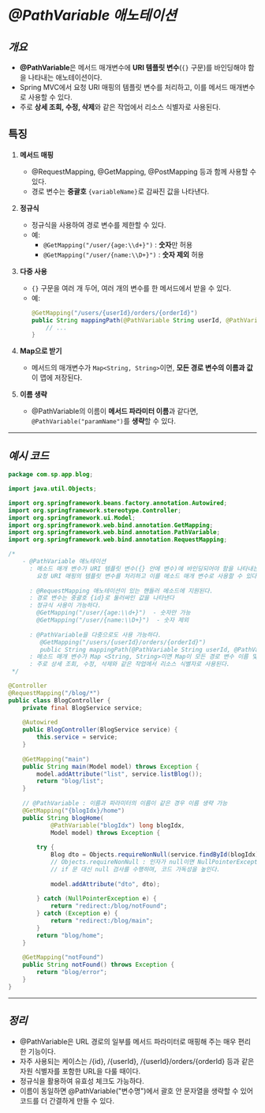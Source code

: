 # ***@PathVariable 애노테이션***

## ***개요***
- **@PathVariable**은 메서드 매개변수에 **URI 템플릿 변수**(`{}` 구문)를 바인딩해야 함을 나타내는 애노테이션이다.  
- Spring MVC에서 요청 URI 매핑의 템플릿 변수를 처리하고, 이를 메서드 매개변수로 사용할 수 있다.  
- 주로 **상세 조회, 수정, 삭제**와 같은 작업에서 리소스 식별자로 사용된다.

## 특징
1. **메서드 매핑**  
   - @RequestMapping, @GetMapping, @PostMapping 등과 함께 사용할 수 있다.  
   - 경로 변수는 **중괄호** `{variableName}`로 감싸진 값을 나타낸다.

2. **정규식**  
   - 정규식을 사용하여 경로 변수를 제한할 수 있다.  
   - 예: 
     - `@GetMapping("/user/{age:\\d+}")` : **숫자**만 허용  
     - `@GetMapping("/user/{name:\\D+}")` : **숫자 제외** 허용

3. **다중 사용**  
   - `{}` 구문을 여러 개 두어, 여러 개의 변수를 한 메서드에서 받을 수 있다.  
   - 예: 
     ```java
     @GetMapping("/users/{userId}/orders/{orderId}")
     public String mappingPath(@PathVariable String userId, @PathVariable Long orderId) {
         // ...
     }
     ```

4. **Map으로 받기**  
   - 메서드의 매개변수가 `Map<String, String>`이면, **모든 경로 변수의 이름과 값**이 맵에 저장된다.

5. **이름 생략**  
   - @PathVariable의 이름이 **메서드 파라미터 이름**과 같다면, `@PathVariable("paramName")`를 **생략**할 수 있다.

---

## ***예시 코드***

```java
package com.sp.app.blog;

import java.util.Objects;

import org.springframework.beans.factory.annotation.Autowired;
import org.springframework.stereotype.Controller;
import org.springframework.ui.Model;
import org.springframework.web.bind.annotation.GetMapping;
import org.springframework.web.bind.annotation.PathVariable;
import org.springframework.web.bind.annotation.RequestMapping;

/*
    - @PathVariable 애노테이션
      : 메소드 매개 변수가 URI 템플릿 변수({} 안에 변수)에 바인딩되어야 함을 나타내는 애노테이션 이다.
        요청 URI 매핑의 템플릿 변수를 처리하고 이를 메소드 매개 변수로 사용할 수 있다.
      
      : @RequestMapping 애노테이션이 있는 핸들러 메소드에 지원된다.
      : 경로 변수는 중괄호 {id}로 둘러싸인 값을 나타낸다
      : 정규식 사용이 가능하다.
        @GetMapping("/user/{age:\\d+}")  - 숫자만 가능
        @GetMapping("/user/{name:\\D+}")  - 숫자 제외
      
      : @PathVariable을 다중으로도 사용 가능하다.
         @GetMapping("/users/{userId}/orders/{orderId}")
         public String mappingPath(@PathVariable String userId, @PathVariable Long orderId) {
      : 메소드 매개 변수가 Map <String, String>이면 Map이 모든 경로 변수 이름 및 값으로 채워 진다.
      : 주로 상세 조회, 수정, 삭제와 같은 작업에서 리소스 식별자로 사용된다.
 */

@Controller
@RequestMapping("/blog/*")
public class BlogController {
    private final BlogService service;
    
    @Autowired
    public BlogController(BlogService service) {
        this.service = service;
    }
    
    @GetMapping("main")
    public String main(Model model) throws Exception {
        model.addAttribute("list", service.listBlog());
        return "blog/list";
    }
    
    // @PathVariable : 이름과 파라미터의 이름이 같은 경우 이름 생략 가능
    @GetMapping("{blogIdx}/home")
    public String blogHome(
            @PathVariable("blogIdx") long blogIdx,
            Model model) throws Exception {
        
        try {
            Blog dto = Objects.requireNonNull(service.findById(blogIdx));
            // Objects.requireNonNull : 인자가 null이면 NullPointerException을 던진다.
            // if 문 대신 null 검사를 수행하며, 코드 가독성을 높인다.
            
            model.addAttribute("dto", dto);
        
        } catch (NullPointerException e) {
            return "redirect:/blog/notFound";
        } catch (Exception e) {
            return "redirect:/blog/main";
        }
        return "blog/home";
    }
    
    @GetMapping("notFound")
    public String notFound() throws Exception {
        return "blog/error";
    }
}
```

---

## ***정리***
- @PathVariable은 URL 경로의 일부를 메서드 파라미터로 매핑해 주는 매우 편리한 기능이다.
- 자주 사용되는 케이스는 /{id}, /{userId}, /{userId}/orders/{orderId} 등과 같은 자원 식별자를 포함한 URL을 다룰 때이다.
- 정규식을 활용하여 유효성 체크도 가능하다.
- 이름이 동일하면 @PathVariable("변수명")에서 괄호 안 문자열을 생략할 수 있어 코드를 더 간결하게 만들 수 있다.
